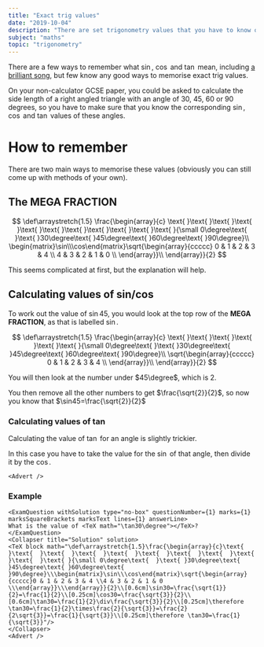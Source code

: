 ```yaml
---
title: "Exact trig values"
date: "2019-10-04"
description: "There are set trigonometry values that you have to know off by heart that you may be asked about on the non-calculatior paper."
subject: "maths"
topic: "trigonometry"
---
```


There are a few ways to remember what $\sin$, $\cos$ and $\tan$ mean, including [a brilliant song](https://www.youtube.com/watch?v=PIWJo5uK3Fo), but few know any good ways to memorise exact trig values.

On your non-calculator GCSE paper, you could be asked to calculate the side length of a right angled triangle with an angle of $30$, $45$, $60$ or $90$ degrees, so you have to make sure that you know the corresponding $\sin$, $\cos$ and $\tan$ values of these angles.

# How to remember

There are two main ways to memorise these values (obviously you can still come up with methods of your own).

## The **MEGA FRACTION**

$$
\def\arraystretch{1.5}
\frac{\begin{array}{c}
\text{  }\text{  }\text{  }\text{  }\text{  }\text{  }\text{  }\text{  }\text{  }\text{  }\text{ }{\small 0\degree\text{  }\text{ }30\degree\text{ }45\degree\text{ }60\degree\text{ }90\degree}\\
\begin{matrix}\sin\\\cos\end{matrix}\sqrt{\begin{array}{ccccc}
0 & 1 & 2 & 3 & 4 \\
4 & 3 & 2 & 1 & 0 \\
\end{array}}\\
\end{array}}{2}
$$

This seems complicated at first, but the explanation will help.

## Calculating values of sin/cos

To work out the value of $\sin45$, you would look at the top row of the **MEGA FRACTION**, as that is labelled $\sin$.

$$
\def\arraystretch{1.5}
\frac{\begin{array}{c}
\text{  }\text{  }\text{  }\text{  }\text{  }\text{ }{\small 0\degree\text{  }\text{ }30\degree\text{ }45\degree\text{ }60\degree\text{ }90\degree}\\
\sqrt{\begin{array}{ccccc}
0 & 1 & 2 & 3 & 4 \\
\end{array}}\\
\end{array}}{2}
$$

You will then look at the number under $45\degree$, which is $2$.

You then remove all the other numbers to get $\frac{\sqrt{2}}{2}$, so now you know that $\sin45=\frac{\sqrt{2}}{2}$

### Calculating values of tan

Calculating the value of $\tan$ for an angle is slightly trickier.

In this case you have to take the value for the $\sin$ of that angle, then divide it by the $\cos$.

```react
<Advert />
```

### Example

```react
<ExamQuestion withSolution type="no-box" questionNumber={1} marks={1} marksSquareBrackets marksText lines={1} answerLine>
What is the value of <TeX math="\tan30\degree"></TeX>?
</ExamQuestion>
<Collapser title="Solution" solution>
<TeX block math="\def\arraystretch{1.5}\frac{\begin{array}{c}\text{  }\text{  }\text{  }\text{  }\text{  }\text{  }\text{  }\text{  }\text{  }\text{  }\text{ }{\small 0\degree\text{  }\text{ }30\degree\text{ }45\degree\text{ }60\degree\text{ }90\degree}\\\begin{matrix}\sin\\\cos\end{matrix}\sqrt{\begin{array}{ccccc}0 & 1 & 2 & 3 & 4 \\4 & 3 & 2 & 1 & 0 \\\end{array}}\\\end{array}}{2}\\[0.6cm]\sin30=\frac{\sqrt{1}}{2}=\frac{1}{2}\\[0.25cm]\cos30=\frac{\sqrt{3}}{2}\\[0.6cm]\tan30=\frac{1}{2}\div\frac{\sqrt{3}}{2}\\[0.25cm]\therefore \tan30=\frac{1}{2}\times\frac{2}{\sqrt{3}}=\frac{2}{2\sqrt{3}}=\frac{1}{\sqrt{3}}\\[0.25cm]\therefore \tan30=\frac{1}{\sqrt{3}}"/>
</Collapser>
<Advert />
```
